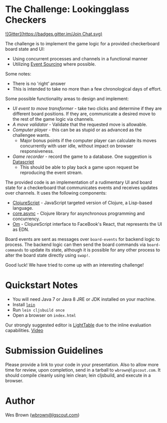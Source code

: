 The Challenge: Lookingglass Checkers
====================================
[![Gitter](https://badges.gitter.im/Join Chat.svg)](https://gitter.im/decomplecting/lg-checkers?utm_source=badge&utm_medium=badge&utm_campaign=pr-badge&utm_content=badge)

The challenge is to implement the game logic for a provided checkerboard board state and UI:

* Using concurrent processes and channels in a functional manner
* Utilizing [Event Sourcing](http://www.jayway.com/2013/04/02/event-sourcing-in-clojure/) where possible.

Some notes:

* There is no 'right' answer
* This is intended to take no more than a few chronological days of effort.

Some possible functionality areas to design and implement:

* *UI event to move transformer* - take two clicks and determine if they are different board positions.  If they are, communicate a desired move to the rest of the game logic via channels.
* *A move validator* - Validate that the requested move is allowable.
* *Computer player* - this can be as stupid or as advanced as the challengee wants.
	* Major bonus points if the computer player can calculate its moves concurrently with user idle, without impact on browser responsiveness.
* *Game recorder* - record the game to a database.  One suggestion is [Datascript](https://github.com/tonsky/datascript)
	* This should be able to play back a game upon request be reproducing the event stream.

The provided code is an implementation of a rudimentary UI and board state for a checkerboard that communicates events and receives updates over channels.  It uses the following components:

* [ClojureScript](https://github.com/clojure/clojurescript) - JavaScript targeted version of Clojure, a Lisp-based language.
* [core.async](https://github.com/clojure/core.async) - Clojure library for asynchronous programming and concurrency.
* [Om](https://github.com/swannodette/om) - ClojureScript interface to FaceBook's React, that represents the UI as EDN.

Board events are sent as messages over `board-events` for backend logic to process.  The backend logic can then send the board commands via `board-commands` to update its state, although it is possible for any other process to alter the board state directly using `swap!`.

Good luck!  We have tried to come up with an interesting challenge!

Quickstart Notes
================

* You will need Java 7 or Java 8 JRE or JDK installed on your machine.
* Install [`lein`](http://leiningen.org/)
* Run `lein cljsbuild once`
* Open a browser on `index.html`

Our strongly suggested editor is [LightTable](http://lighttable.com/) due to the inline evaluation capabilities.  [Video](https://www.youtube.com/watch?v=cs3lO4FE3U4)

Submission Guidelines
=====================

Please provide a link to your code in your presentation.  Also to allow more time for review, upon completion, send in a tarball to `wbrown@lgscout.com`. It should compile cleanly using lein clean; lein cljsbuild, and execute in a browser.

Author
=====================
Wes Brown (wbrown@lgscout.com)
